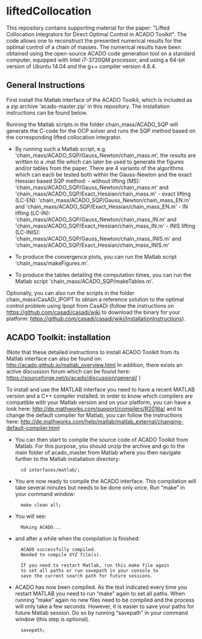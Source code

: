 # liftedCollocation

This repository contains supporting material for the paper: "Lifted Collocation Integrators for Direct Optimal Control in ACADO Toolkit".
The code allows one to reconstruct the presented numerical results for the optimal control of a chain of masses. The numerical results have been obtained using the open-source ACADO code generation tool on a standard computer, equipped with Intel i7-3720QM processor, and using a 64-bit version of Ubuntu 14.04 and the g++ compiler version 4.8.4.

## General Instructions

First install the Matlab interface of the ACADO Toolkit, which is included as a zip archive 'acado-master.zip' in this repository. The installation instructions can be found below.

Running the Matlab scripts in the folder chain_mass/ACADO_SQP will generate the C-code for the OCP solver and runs the SQP method based on the corresponding lifted collocation integrator. 

- By running such a Matlab script, e.g. 'chain_mass/ACADO_SQP/Gauss_Newton/chain_mass.m', the results are written to a .mat file which can later be used to generate the figures and/or tables from the paper. There are 4 variants of the algorithms which can each be tested both within the Gauss-Newton and the exact Hessian based SQP method:
		- without lifting (MS): 'chain_mass/ACADO_SQP/Gauss_Newton/chain_mass.m' and 'chain_mass/ACADO_SQP/Exact_Hessian/chain_mass.m'
		- exact lifting (LC-EN): 'chain_mass/ACADO_SQP/Gauss_Newton/chain_mass_EN.m' and 'chain_mass/ACADO_SQP/Exact_Hessian/chain_mass_EN.m'
		- IN lifting (LC-IN): 'chain_mass/ACADO_SQP/Gauss_Newton/chain_mass_IN.m' and 'chain_mass/ACADO_SQP/Exact_Hessian/chain_mass_IN.m'
		- INIS lifting (LC-INIS): 'chain_mass/ACADO_SQP/Gauss_Newton/chain_mass_INIS.m' and 'chain_mass/ACADO_SQP/Exact_Hessian/chain_mass_INIS.m'
		
- To produce the convergence plots, you can run the Matlab script 'chain_mass/makeFigures.m'. 

- To produce the tables detailing the computation times, you can run the Matlab script 'chain_mass/ACADO_SQP/makeTables.m'.

Optionally, you can also run the scripts in the folder chain_mass/CasADi_IPOPT to obtain a reference solution to the optimal control problem using Ipopt from CasADi (follow the instructions on https://github.com/casadi/casadi/wiki to download the binary for your platform: https://github.com/casadi/casadi/wiki/InstallationInstructions).

## ACADO Toolkit: installation

(Note that these detailed instructions to install ACADO Toolkit from its Matlab interface can also be found on: http://acado.github.io/matlab_overview.html In addition, there exists an active discussion forum which can be found here: https://sourceforge.net/p/acado/discussion/general/ )


To install and use the MATLAB interface you need to have a recent MATLAB version and a C++ compiler installed.
In order to know which compilers are compatible with your Matlab version and on your platform, you can have a look here: http://de.mathworks.com/support/compilers/R2016a/
and to change the default compiler for Matlab, you can follow the instructions here: http://de.mathworks.com/help/matlab/matlab_external/changing-default-compiler.html

- You can then start to compile the source code of ACADO Toolkit from Matlab. For this purpose, you should unzip the archive and go to the main folder of acado_master from Matlab where you then navigate further to the Matlab installation directory:

		cd interfaces/matlab/;

- You are now ready to compile the ACADO interface. This compilation will take several minutes but needs to be done only once. Run “make” in your command window:

		make clean all;

- You will see:

		Making ACADO...

- and after a while when the compilation is finished:

		ACADO successfully compiled.
		Needed to compile XYZ file(s).

		If you need to restart Matlab, run this make file again
		to set all paths or run savepath in your console to
		save the current search path for future sessions.

- ACADO has now been compiled. As the text indicated every time you restart MATLAB you need to run “make” again to set all paths. When running “make” again no new files need to be compiled and the process will only take a few seconds. However, it is easier to save your paths for future Matlab session. Do so by running “savepath” in your command window (this step is optional).

		savepath;
